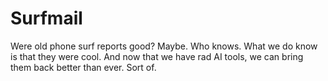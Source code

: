 # Surfmail

Were old phone surf reports good? Maybe. Who knows. What we do know is that they were cool. And now that we have rad AI tools, we can bring them back better than ever. Sort of.
